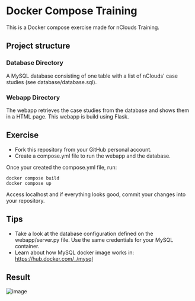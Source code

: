# Docker Compose Training
This is a Docker compose exercise made for nClouds Training.

## Project structure
### Database Directory
A MySQL database consisting of one table with a list of nClouds' case studies (see database/database.sql).

### Webapp Directory
The webapp retrieves the case studies from the database and shows them in a HTML page. This webapp is build using Flask.

## Exercise
* Fork this repository from your GitHub personal account.
* Create a compose.yml file to run the webapp and the database.

Once your created the compose.yml file, run:
```
docker compose build
docker compose up
```

Access localhost and if everything looks good, commit your changes into your repository.

## Tips
* Take a look at the database configuration defined on the webapp/server.py file. Use the same credentials for your MySQL container.
* Learn about how MySQL docker image works in: https://hub.docker.com/_/mysql

## Result
![image](https://github.com/ChristopherG19/NClouds_Academy_Docker_Lab2/assets/60325784/d5534814-f86f-4965-bca0-f34160e61e7b)
